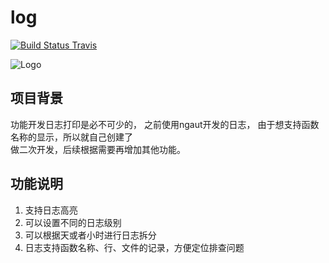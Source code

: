 log
=======

[![Build Status Travis](https://travis-ci.org/zssky/log.svg?branch=master)](https://github.com/zssky/log)

![Logo](/res/logo.png?raw=true "Log logo")


## 项目背景
  功能开发日志打印是必不可少的， 之前使用ngaut开发的日志， 由于想支持函数名称的显示，所以就自己创建了  
做二次开发，后续根据需要再增加其他功能。  

## 功能说明
1. 支持日志高亮   
2. 可以设置不同的日志级别  
3. 可以根据天或者小时进行日志拆分  
4. 日志支持函数名称、行、文件的记录，方便定位排查问题  
